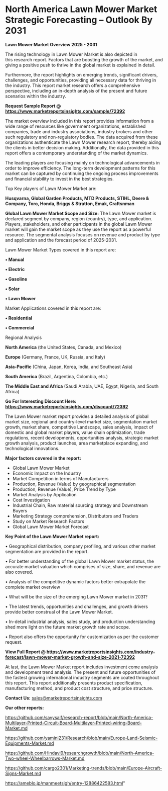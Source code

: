 # North America Lawn Mower Market Strategic Forecasting – Outlook By 2031

<Strong> Lawn Mower Market Overview 2025 - 2031</strong>

The rising technology in Lawn Mower Market is also depicted in this research report. Factors that are boosting the growth of the market, and giving a positive push to thrive in the global market is explained in detail.

Furthermore, the report highlights on emerging trends, significant drivers, challenges, and opportunities, providing all necessary data for thriving in the industry. This report market research offers a comprehensive perspective, including an in-depth analysis of the present and future scenarios within the industry.

<strong>Request Sample Report @ <a href=https://www.marketreportsinsights.com/sample/72392>https://www.marketreportsinsights.com/sample/72392</a></strong>

The market overview included in this report provides information from a wide range of resources like government organizations, established companies, trade and industry associations, industry brokers and other such regulatory and non-regulatory bodies. The data acquired from these organizations authenticate the Lawn Mower research report, thereby aiding the clients in better decision making. Additionally, the data provided in this report offers a contemporary understanding of the market dynamics.

The leading players are focusing mainly on technological advancements in order to improve efficiency. The long-term development patterns for this market can be captured by continuing the ongoing process improvements and financial stability to invest in the best strategies.

Top Key players of Lawn Mower Market are:

<strong>Husqvarna, Global Garden Products, MTD Products, STIHL, Deere & Company, Toro, Honda, Briggs & Stratton, Emak, Craftsnman</strong>

<strong><b>Global Lawn Mower Market Scope and Size:</b></strong>
The Lawn Mower market is declared segment by company, region (country), type, and application. Players, stakeholders, and other participants in the global Lawn Mower market will gain the market scope as they use the report as a powerful resource. The segmental analysis focuses on revenue and product by type and application and the forecast period of 2025-2031.

Lawn Mower Market Types covered in this report are:

<strong>• Manual

• Electric

• Gasoline

• Solar

• Lawn Mower</strong>

Market Applications covered in this report are:

<strong>• Residential

• Commercial</strong> 

Regional Analysis

<strong>North America</strong> (the United States, Canada, and Mexico)

<strong>Europe</strong> (Germany, France, UK, Russia, and Italy)

<strong>Asia-Pacific</strong> (China, Japan, Korea, India, and Southeast Asia)

<strong>South America</strong> (Brazil, Argentina, Colombia, etc.)

<strong>The Middle East and Africa</strong> (Saudi Arabia, UAE, Egypt, Nigeria, and South Africa)

<strong>Go For Interesting Discount Here: <a href=https://www.marketreportsinsights.com/discount/72392>https://www.marketreportsinsights.com/discount/72392</a></strong>

The Lawn Mower market report provides a detailed analysis of global market size, regional and country-level market size, segmentation market growth, market share, competitive Landscape, sales analysis, impact of domestic and global market players, value chain optimization, trade regulations, recent developments, opportunities analysis, strategic market growth analysis, product launches, area marketplace expanding, and technological innovations.

<strong><b>Major factors covered in the report:</b></strong>
<ul>
  <li>Global Lawn Mower Market </li>
  <li>Economic Impact on the Industry</li>
  <li>Market Competition in terms of Manufacturers</li>
  <li>Production, Revenue (Value) by geographical segmentation</li>
  <li>Production, Revenue (Value), Price Trend by Type</li>
  <li>Market Analysis by Application</li>
  <li>Cost Investigation</li>
  <li>Industrial Chain, Raw material sourcing strategy and Downstream Buyers</li>
  <li>Marketing Strategy comprehension, Distributors and Traders</li>
  <li>Study on Market Research Factors</li>
  <li>Global Lawn Mower Market Forecast</li>
</ul>

<strong><b>Key Point of the Lawn Mower Market report:</b></strong>

• Geographical distribution, company profiling, and various other market segmentation are provided in the report.

• For better understanding of the global Lawn Mower market status, the accurate market valuation which comprises of size, share, and revenue are also covered.

• Analysis of the competitive dynamic factors better extrapolate the complete market overview

• What will be the size of the emerging Lawn Mower market in 2031?

• The latest trends, opportunities and challenges, and growth drivers provide better construal of the Lawn Mower Market.

• In-detail industrial analysis, sales study, and production understanding shed more light on the future market growth rate and scope.

• Report also offers the opportunity for customization as per the customer request.

<strong><b>View Full Report @ <a href=https://www.marketreportsinsights.com/industry-forecast/lawn-mower-market-growth-and-size-2021-72392>https://www.marketreportsinsights.com/industry-forecast/lawn-mower-market-growth-and-size-2021-72392</a></b></strong>


At last, the Lawn Mower Market report includes investment come analysis and development trend analysis. The present and future opportunities of the fastest growing international industry segments are coated throughout this report. This report additionally presents product specification, manufacturing method, and product cost structure, and price structure.

<strong>Contact Us:</strong>
sales@marketreportsinsights.com

<strong>Our other reports:</strong>

<a href=https://github.com/sayysaif/research-report/blob/main/North-America-Multilayer-Printed-Circuit-Board-Multilayer-Printed-wiring-Board-Market.md>https://github.com/sayysaif/research-report/blob/main/North-America-Multilayer-Printed-Circuit-Board-Multilayer-Printed-wiring-Board-Market.md</a>

<a href=https://github.com/yamini231/Research/blob/main/Europe-Land-Seismic-Equipments-Market.md>https://github.com/yamini231/Research/blob/main/Europe-Land-Seismic-Equipments-Market.md</a>

<a href=https://github.com/Hindavi9/researchgrowth/blob/main/North-America-Two-wheel-Wheelbarrows-Market.md>https://github.com/Hindavi9/researchgrowth/blob/main/North-America-Two-wheel-Wheelbarrows-Market.md</a>

<a href=https://github.com/cargo2301/Marketing-trends/blob/main/Europe-Aircraft-Signs-Market.md>https://github.com/cargo2301/Marketing-trends/blob/main/Europe-Aircraft-Signs-Market.md</a>

<a href=https://ameblo.jp/manmeetsigh/entry-12886422583.html>https://ameblo.jp/manmeetsigh/entry-12886422583.html</a>"
